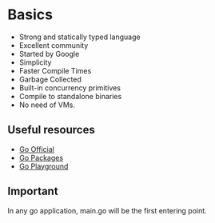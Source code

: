 # Basics

- Strong and statically typed language
- Excellent community
- Started by Google
- Simplicity
- Faster Compile Times
- Garbage Collected
- Built-in concurrency primitives
- Compile to standalone binaries
- No need of VMs.

## Useful resources

- [Go Official]()
- [Go Packages]()
- [Go Playground]()


## Important

In any go application, main.go will be the first entering point.